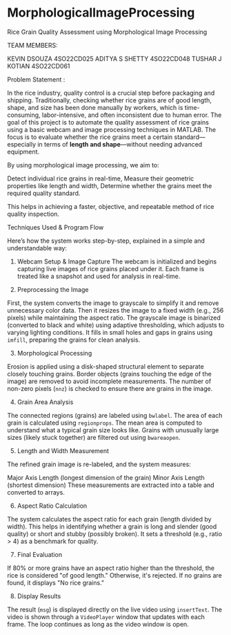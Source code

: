 # MorphologicalImageProcessing
Rice Grain Quality Assessment using Morphological Image Processing

TEAM MEMBERS:

KEVIN DSOUZA        4SO22CD025
ADITYA S SHETTY     4SO22CD048
TUSHAR J KOTIAN     4SO22CD061


Problem Statement :

In the rice industry, quality control is a crucial step before packaging and shipping. Traditionally, checking whether rice grains are of good length, shape, and size has been done manually by workers, which is time-consuming, labor-intensive, and often inconsistent due to human error.
The goal of this project is to automate the quality assessment of rice grains using a basic webcam and image processing techniques in MATLAB. The focus is to evaluate whether the rice grains meet a certain standard—especially in terms of **length and shape**—without needing advanced equipment.

By using morphological image processing, we aim to:

Detect individual rice grains in real-time,
Measure their geometric properties like length and width,
Determine whether the grains meet the required quality standard.

This helps in achieving a faster, objective, and repeatable method of rice quality inspection.

Techniques Used & Program Flow 

Here’s how the system works step-by-step, explained in a simple and understandable way:

1. Webcam Setup & Image Capture
The webcam is initialized and begins capturing live images of rice grains placed under it.
Each frame is treated like a snapshot and used for analysis in real-time.

2. Preprocessing the Image

First, the system converts the image to grayscale to simplify it and remove unnecessary color data.
Then it resizes the image to a fixed width (e.g., 256 pixels) while maintaining the aspect ratio.
The grayscale image is binarized (converted to black and white) using adaptive thresholding, which adjusts to varying lighting conditions.
It fills in small holes and gaps in grains using `imfill`, preparing the grains for clean analysis.

3. Morphological Processing

Erosion is applied using a disk-shaped structural element to separate closely touching grains.
Border objects (grains touching the edge of the image) are removed to avoid incomplete measurements.
The number of non-zero pixels (`nnz`) is checked to ensure there are grains in the image.

 4. Grain Area Analysis

The connected regions (grains) are labeled using `bwlabel`.
The area of each grain is calculated using `regionprops`.
The mean area is computed to understand what a typical grain size looks like.
Grains with unusually large sizes (likely stuck together) are filtered out using `bwareaopen`.

5. Length and Width Measurement

The refined grain image is re-labeled, and the system measures:

Major Axis Length (longest dimension of the grain)
Minor Axis Length (shortest dimension)
These measurements are extracted into a table and converted to arrays.

6. Aspect Ratio Calculation

The system calculates the aspect ratio for each grain (length divided by width).
This helps in identifying whether a grain is long and slender (good quality) or short and stubby (possibly broken).
It sets a threshold (e.g., ratio > 4) as a benchmark for quality.

7. Final Evaluation

If 80% or more grains have an aspect ratio higher than the threshold, the rice is considered "of good length."
Otherwise, it's rejected.
If no grains are found, it displays "No rice grains."

8. Display Results

The result (`msg`) is displayed directly on the live video using `insertText`.
The video is shown through a `VideoPlayer` window that updates with each frame.
The loop continues as long as the video window is open.





